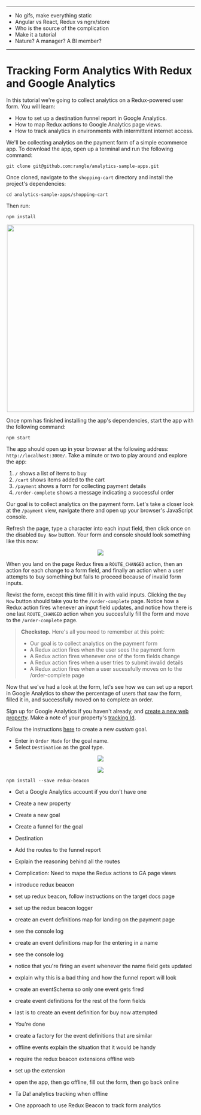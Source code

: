 ----

* No gifs, make everything static
* Angular vs React, Redux vs ngrx/store
* Who is the source of the complication
* Make it a tutorial
* Nature? A manager? A BI member?

----

# Tracking Form Analytics With Redux and Google Analytics

In this tutorial we're going to collect analytics on a Redux-powered user
form. You will learn:
 - How to set up a destination funnel report in Google Analytics.
 - How to map Redux actions to Google Analytics page views.
 - How to track analytics in environments with intermittent internet access.

We'll be collecting analytics on the payment form of a simple ecommerce app. To
download the app, open up a terminal and run the following command:

```
git clone git@github.com:rangle/analytics-sample-apps.git
```

Once cloned, navigate to the `shopping-cart` directory and install the project's
dependencies:

```
cd analytics-sample-apps/shopping-cart
```
Then run:
```
npm install
```
<p align="center">
 <img src="http://localhost:6419/one-eternity-later.jpg" width="500">
</p>

Once npm has finished installing the app's dependencies, start the app with the
following command:

```
npm start
```

The app should open up in your browser at the following address:
`http://localhost:3000/`. Take a minute or two to play around and explore the
app:
  1. `/` shows a list of items to buy
  2. `/cart` shows items added to the cart
  3. `/payment` shows a form for collecting payment details
  4. `/order-complete` shows a message indicating a successful order

Our goal is to collect analytics on the payment form. Let's take a closer look
at the `/payment` view, navigate there and open up your browser's JavaScript
console.

Refresh the page, type a character into each input field, then click once
on the disabled `Buy Now` button. Your form and console should look something
like this now:

<p align="center">
 <img src="http://localhost:6419/payment-form-redux-actions.png">
</p>

When you land on the page Redux fires a `ROUTE_CHANGED` action, then an action
for each change to a form field, and finally an action when a user attempts to
buy something but fails to proceed because of invalid form inputs.

Revist the form, except this time fill it in with valid inputs. Clicking the
`Buy Now` button should take you to the `/order-complete` page. Notice how a
Redux action fires whenever an input field updates, and notice how there is one
last `ROUTE_CHANGED` action when you succesfully fill the form and move to the
`/order-complete` page.

> **Checkstop.**
> Here's all you need to remember at this point:
> * Our goal is to collect analytics on the payment form
> * A Redux action fires when the user sees the payment form
> * A Redux action fires whenever one of the form fields change
> * A Redux action fires when a user tries to submit invalid details
> * A Redux action fires when a user sucessfully moves on to the /order-complete page

Now that we've had a look at the form, let's see how we can set up a report in
Google Analytics to show the percentage of users that saw the form, filled it
in, and successfully moved on to complete an order.

Sign up for Google Analytics if you haven't already, and
[create a new web property](https://support.google.com/analytics/answer/1008015?hl=en).
Make a note of your property's [tracking Id](https://support.google.com/analytics/answer/1008080).

Follow the instructions
[here](https://support.google.com/analytics/answer/1032415?hl=en)
to create a new _custom_ goal.

* Enter in `Order Made` for the goal name.
* Select `Destination` as the goal type.


<p align="center">
 <img src="http://localhost:6419/funnel-setup-ga.png">
</p>


<p align="center">
 <img src="http://localhost:6419/superhero-redux-beacon.png">
</p>

```
npm install --save redux-beacon
```

* Get a Google Analytics account if you don't have one
* Create a new property
* Create a new goal
* Create a funnel for the goal
* Destination
* Add the routes to the funnel report
* Explain the reasoning behind all the routes
* Complication: Need to mape the Redux actions to GA page views

* introduce redux beacon
* set up redux beacon, follow instructions on the target docs page
* set up the redux beacon logger
* create an event definitions map for landing on the payment page
* see the console log
* create an event definitions map for the entering in a name
* see the console log
* notice that you're firing an event whenever the name field gets updated
* explain why this is a bad thing and how the funnel report will look
* create an eventSchema so only one event gets fired
* create event definitions for the rest of the form fields
* last is to create an event definition for buy now attempted
* You're done
* create a factory for the event definitions that are similar

* offline events explain the situation that it would be handy
* require the redux beacon extensions offline web
* set up the extension
* open the app, then go offline, fill out the form, then go back online
* Ta Da! analytics tracking when offline

* One approach to use Redux Beacon to track form analytics
